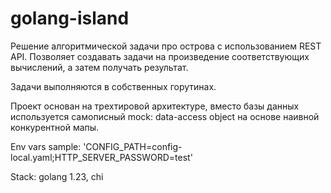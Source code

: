 # golang-island

Решение алгоритмической задачи про острова с использованием REST API.
Позволяет создавать задачи на произведение соответствующих вычислений, а затем получать результат.

Задачи выполняются в собственных горутинах.

Проект основан на трехтировой архитектуре, вместо базы данных используется самописный mock: data-access object на основе наивной конкурентной мапы.

Env vars sample: 'CONFIG_PATH=config-local.yaml;HTTP_SERVER_PASSWORD=test'

Stack: golang 1.23, chi
